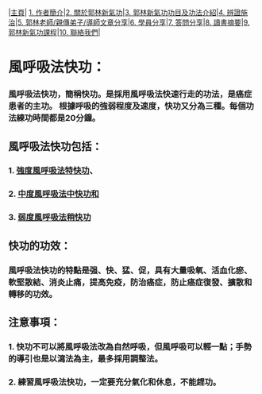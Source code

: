 |[主頁](/README.md)| [1. 作者簡介](/a10.md)|[2. 關於郭林新氣功](/a1.md)|[3. 郭林新氣功功目及功法介紹](/a2.md)|[4. 辨證施治](/a3.md)|[5. 郭林老師/親傳弟子/導師文章分享](/a5.md)|[6. 學員分享](/a6.md)|[7. 答問分享](/a7.md)|[8. 讀書摘要](/a4.md)|[9. 郭林新氣功課程](/郭林新氣功課程.md)|[10. 聯絡我們](/a9.md)|

# 風呼吸法快功：

### 風呼吸法快功，簡稱快功。是採用風呼吸法快速行走的功法，是癌症患者的主功。 根據呼吸的強弱程度及速度，快功又分為三種。每個功法練功時間都是20分鐘。

## 風呼吸法快功包括：

### 1. [強度風呼吸法特快功](/特快1.md)、
### 2. [中度風呼吸法中快功和](/中快1.md)
### 3. [弱度風呼吸法稍快功](/稍快1.md)

## 快功的功效：

### 風呼吸法快功的特點是强、快、猛、促，具有大量吸氧、活血化瘀、軟堅散結、消炎止痛，提高免疫，防治癌症，防止癌症復發、擴散和轉移的功效。

## 注意事項：

### 1. 快功不可以將風呼吸法改為自然呼吸，但風呼吸可以輕一點；手勢的導引也是以瀉法為主，最多採用調整法。
### 2. 練習風呼吸法快功，一定要充分氣化和休息，不能趕功。
